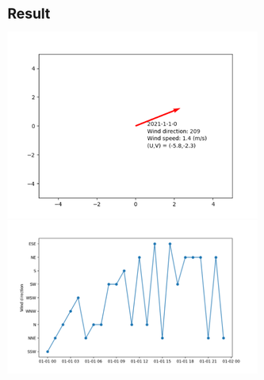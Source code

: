 # Result

![Home Page](https://github.com/Chrischrislch/Wind-direction-and-speed/blob/main/wind.gif)
![plot](https://github.com/Chrischrislch/Wind-direction-and-speed/blob/main/Figure_1.png)
